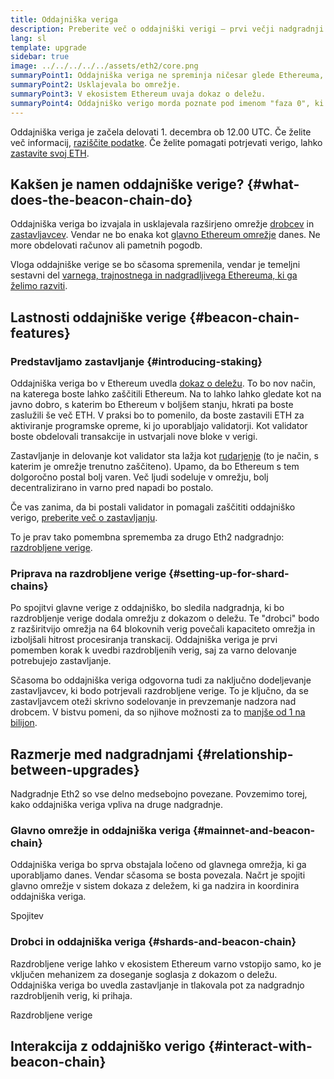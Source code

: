 ```yaml
---
title: Oddajniška veriga
description: Preberite več o oddajniški verigi – prvi večji nadgradnji Eth2 za Ethereum.
lang: sl
template: upgrade
sidebar: true
image: ../../../../../assets/eth2/core.png
summaryPoint1: Oddajniška veriga ne spreminja ničesar glede Ethereuma, ki ga uporabljamo danes.
summaryPoint2: Usklajevala bo omrežje.
summaryPoint3: V ekosistem Ethereum uvaja dokaz o deležu.
summaryPoint4: Oddajniško verigo morda poznate pod imenom "faza 0", ki se uporablja v tehničnih načrtih.
---
```


<UpgradeStatus isShipped date="Odpremljeno!">
    Oddajniška veriga je začela delovati 1. decembra ob 12.00 UTC. Če želite več informacij, <a href="https://beaconscan.com/">raziščite podatke</a>. Če želite pomagati potrjevati verigo, lahko <a href="/staking/">zastavite svoj ETH</a>.
</UpgradeStatus>

## Kakšen je namen oddajniške verige? {#what-does-the-beacon-chain-do}

Oddajniška veriga bo izvajala in usklajevala razširjeno omrežje [drobcev](/upgrades/shard-chains/) in [zastavljavcev](/staking/). Vendar ne bo enaka kot [glavno Ethereum omrežje](/glossary/#mainnet) danes. Ne more obdelovati računov ali pametnih pogodb.

Vloga oddajniške verige se bo sčasoma spremenila, vendar je temeljni sestavni del [varnega, trajnostnega in nadgradljivega Ethereuma, ki ga želimo razviti](/eth2/vision/).

## Lastnosti oddajniške verige {#beacon-chain-features}

### Predstavljamo zastavljanje {#introducing-staking}

Oddajniška veriga bo v Ethereum uvedla [dokaz o deležu](/developers/docs/consensus-mechanisms/pos/). To bo nov način, na katerega boste lahko zaščitili Ethereum. Na to lahko lahko gledate kot na javno dobro, s katerim bo Ethereum v boljšem stanju, hkrati pa boste zaslužili še več ETH. V praksi bo to pomenilo, da boste zastavili ETH za aktiviranje programske opreme, ki jo uporabljajo validatorji. Kot validator boste obdelovali transakcije in ustvarjali nove bloke v verigi.

Zastavljanje in delovanje kot validator sta lažja kot [rudarjenje](/developers/docs/mining/) (to je način, s katerim je omrežje trenutno zaščiteno). Upamo, da bo Ethereum s tem dolgoročno postal bolj varen. Več ljudi sodeluje v omrežju, bolj decentralizirano in varno pred napadi bo postalo.

<InfoBanner emoji=":money_bag:">
Če vas zanima, da bi postali validator in pomagali zaščititi oddajniško verigo, <a href="/staking/">preberite več o zastavljanju</a>.
</InfoBanner>

To je prav tako pomembna sprememba za drugo Eth2 nadgradnjo: [razdrobljene verige](/upgrades/shard-chains/).

### Priprava na razdrobljene verige {#setting-up-for-shard-chains}

Po spojitvi glavne verige z oddajniško, bo sledila nadgradnja, ki bo razdrobljenje verige dodala omrežju z dokazom o deležu. Te "drobci" bodo z razširitvijo omrežja na 64 blokovnih verig povečali kapaciteto omrežja in izboljšali hitrost procesiranja transkacij. Oddajniška veriga je prvi pomemben korak k uvedbi razdrobljenih verig, saj za varno delovanje potrebujejo zastavljanje.

Sčasoma bo oddajniška veriga odgovorna tudi za naključno dodeljevanje zastavljavcev, ki bodo potrjevali razdrobljene verige. To je ključno, da se zastavljavcem oteži skrivno sodelovanje in prevzemanje nadzora nad drobcem. V bistvu pomeni, da so njihove možnosti za to [manjše od 1 na bilijon](https://medium.com/@chihchengliang/minimum-committee-size-explained-67047111fa20).

## Razmerje med nadgradnjami {#relationship-between-upgrades}

Nadgradnje Eth2 so vse delno medsebojno povezane. Povzemimo torej, kako oddajniška veriga vpliva na druge nadgradnje.

### Glavno omrežje in oddajniška veriga {#mainnet-and-beacon-chain}

Oddajniška veriga bo sprva obstajala ločeno od glavnega omrežja, ki ga uporabljamo danes. Vendar sčasoma se bosta povezala. Načrt je spojiti glavno omrežje v sistem dokaza z deležem, ki ga nadzira in koordinira oddajniška veriga.

<ButtonLink to="/eth2/merge/">Spojitev</ButtonLink>

### Drobci in oddajniška veriga {#shards-and-beacon-chain}

Razdrobljene verige lahko v ekosistem Ethereum varno vstopijo samo, ko je vključen mehanizem za doseganje soglasja z dokazom o deležu. Oddajniška veriga bo uvedla zastavljanje in tlakovala pot za nadgradnjo razdrobljenih verig, ki prihaja.

<ButtonLink to="/upgrades/shard-chains/">Razdrobljene verige</ButtonLink>

<Divider />

## Interakcija z oddajniško verigo {#interact-with-beacon-chain}

<Eth2BeaconChainActions />
